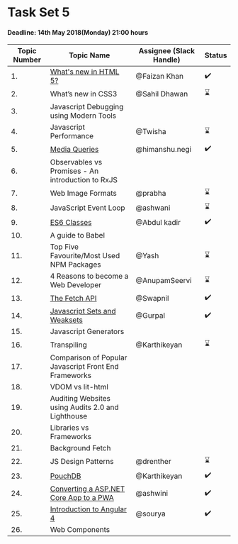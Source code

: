 # Task Set 5

#### Deadline: 14th May 2018(Monday) 21:00 hours

|Topic Number|Topic Name|Assignee (Slack Handle)|Status|
|---|---|---|---|
|1.|[What's new in HTML 5?](https://medium.com/beginners-guide-to-mobile-web-development/whats-new-in-html-5-4ce9d62bf114)|@Faizan Khan|:heavy_check_mark:|
|2.|What’s new in CSS3|@Sahil Dhawan|:hourglass:|
|3.|Javascript Debugging using Modern Tools|||
|4.|Javascript Performance|@Twisha|:hourglass:|
|5.|[Media Queries](https://medium.com/beginners-guide-to-mobile-web-development/media-queries-54a1a463356f)|@himanshu.negi|:heavy_check_mark:|
|6.|Observables vs Promises - An introduction to RxJS|||
|7.|Web Image Formats|@prabha|:hourglass:|
|8.|JavaScript Event Loop|@ashwani|:hourglass:|
|9.|[ES6 Classes](https://medium.com/beginners-guide-to-mobile-web-development/javascript-introduction-to-es6-classes-ecb2db9fe985)|@Abdul kadir|:heavy_check_mark:|
|10.|A guide to Babel|||
|11.|Top Five Favourite/Most Used NPM Packages|@Yash|:hourglass:|
|12.|4 Reasons to become a Web Developer|@AnupamSeervi|:hourglass:|
|13.|[The Fetch API](https://medium.com/beginners-guide-to-mobile-web-development/the-fetch-api-2c962591f5c)|@Swapnil|:heavy_check_mark:|
|14.|[Javascript Sets and Weaksets](https://medium.com/beginners-guide-to-mobile-web-development/javascript-sets-and-weaksets-c5feae75adc0)|@Gurpal|:heavy_check_mark:|
|15.|Javascript Generators|||
|16.|Transpiling|@Karthikeyan|:hourglass:|
|17.|Comparison of Popular Javascript Front End Frameworks|||
|18.|VDOM vs lit-html|||
|19.|Auditing Websites using Audits 2.0 and Lighthouse|||
|20.|Libraries vs Frameworks|||
|21.|Background Fetch|||
|22.|JS Design Patterns|@drenther|:hourglass:|
|23.|[PouchDB](https://medium.com/beginners-guide-to-mobile-web-development/getting-started-with-pouchdb-f0f3d7baebab)|@Karthikeyan|:heavy_check_mark:|
|24.|[Converting a ASP.NET Core App to a PWA](https://medium.com/beginners-guide-to-mobile-web-development/introduction-to-pwa-in-asp-net-core-application-da96c7cc4918)|@ashwini|:heavy_check_mark:|
|25.|[Introduction to Angular 4](https://medium.com/beginners-guide-to-mobile-web-development/introduction-to-angular-4-a-beginners-guide-db4dd2b77885)|@sourya|:heavy_check_mark:|
|26.|Web Components|||
